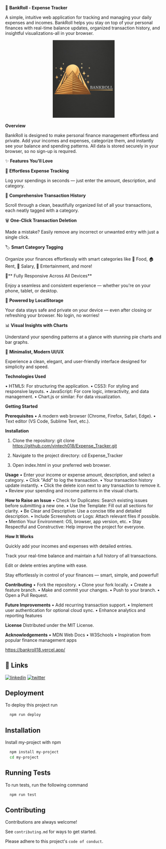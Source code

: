 💸 **BankRoll - Expense Tracker**

A simple, intuitive web application for tracking and managing your daily expenses and incomes. BankRoll helps you stay on top of your personal finances with real-time balance updates, organized transaction history, and insightful visualizations-all in your browser.

<p align="center"> <img src="readme_logo.jpg" alt="BankRoll Logo" width="199"> </p>

**Overview**

BankRoll is designed to make personal finance management effortless and private. Add your incomes and expenses, categorize them, and instantly see your balance and spending patterns. All data is stored securely in your browser, so no sign-up is required.


✨ **Features You'll Love**

📝 **Effortless Expense Tracking**

Log your spendings in seconds — just enter the amount, description, and category.


📜 **Comprehensive Transaction History**

Scroll through a clean, beautifully organized list of all your transactions, each neatly tagged with a category.

🗑️ **One-Click Transaction Deletion**

Made a mistake? Easily remove any incorrect or unwanted entry with just a single click.

🏷️ **Smart Category Tagging**

Organize your finances effortlessly with smart categories like 🛒 Food, 🏠 Rent, 💼 Salary, 🎉 Entertainment, and more!

📱** Fully Responsive Across All Devices**

Enjoy a seamless and consistent experience — whether you're on your phone, tablet, or desktop.

💾 **Powered by LocalStorage**

Your data stays safe and private on your device — even after closing or refreshing your browser. No login, no worries!

📊 **Visual Insights with Charts**

Understand your spending patterns at a glance with stunning pie charts and bar graphs.

🎨 **Minimalist, Modern UI/UX**

Experience a clean, elegant, and user-friendly interface designed for simplicity and speed.

**Technologies Used**

•	HTML5: For structuring the application.
•	CSS3: For styling and responsive layouts.
•	JavaScript: For core logic, interactivity, and data management.
•	Chart.js or similar: For data visualization.

 
**Getting Started**

**Prerequisites**
•	A modern web browser (Chrome, Firefox, Safari, Edge).
•	Text editor (VS Code, Sublime Text, etc.).

**Installation**
1.	Clone the repository:
git clone https://github.com/vintech018/Expense_Tracker.git

2.	Navigate to the project directory:
cd Expense_Tracker

3.	Open index.html in your preferred web browser.
 
**Usage**
•	Enter your income or expense amount, description, and select a category.
•	Click "Add" to log the transaction.
•	Your transaction history update instantly.
•	Click the delete icon next to any transaction to remove it.
•	Review your spending and income patterns in the visual charts.

**How to Raise an Issue**
•	Check for Duplicates: Search existing issues before submitting a new one.
•	Use the Template: Fill out all sections for clarity.
•	Be Clear and Descriptive: Use a concise title and detailed description.
•	Include Screenshots or Logs: Attach relevant files if possible.
•	Mention Your Environment: OS, browser, app version, etc.
•	Stay Respectful and Constructive: Help improve the project for everyone.



 **How It Works**

Quickly add your incomes and expenses with detailed entries.

Track your real-time balance and maintain a full history of all transactions.

Edit or delete entries anytime with ease.

Stay effortlessly in control of your finances — smart, simple, and powerful!

**Contributing**
•	Fork the repository.
•	Clone your fork locally.
•	Create a feature branch.
•	Make and commit your changes.
•	Push to your branch.
•	Open a Pull Request.
 
**Future Improvements**
•	Add recurring transaction support.
•	Implement user authentication for optional cloud sync.
•	Enhance analytics and reporting features 

**License**
Distributed under the MIT License.

**Acknowledgements**
•	MDN Web Docs
•	W3Schools
•	Inspiration from popular finance management apps


https://bankroll18.vercel.app/

## 🔗 Links
[![linkedin](https://img.shields.io/badge/linkedin-0A66C2?style=for-the-badge&logo=linkedin&logoColor=white)](https://www.linkedin.com/)
[![twitter](https://img.shields.io/badge/twitter-1DA1F2?style=for-the-badge&logo=twitter&logoColor=white)](https://twitter.com/)


## Deployment

To deploy this project run

```bash
  npm run deploy
```


## Installation

Install my-project with npm

```bash
  npm install my-project
  cd my-project
```
    
## Running Tests

To run tests, run the following command

```bash
  npm run test
```


## Contributing

Contributions are always welcome!

See `contributing.md` for ways to get started.

Please adhere to this project's `code of conduct`.

